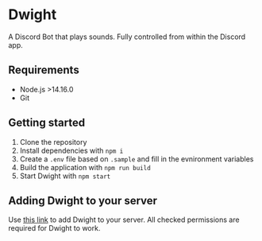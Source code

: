 # Dwight
A Discord Bot that plays sounds. Fully controlled from within the Discord app.

## Requirements
* Node.js >14.16.0
* Git

## Getting started
1. Clone the repository
2. Install dependencies with `npm i`
3. Create a `.env` file based on `.sample` and fill in the evnironment variables
4. Build the application with `npm run build`
5. Start Dwight with `npm start`

## Adding Dwight to your server

Use [this link](https://discord.com/api/oauth2/authorize?client_id=609005073531404304&permissions=2184308816&scope=bot%20applications.commands) to add Dwight to your server. All checked permissions are required for Dwight to work.
